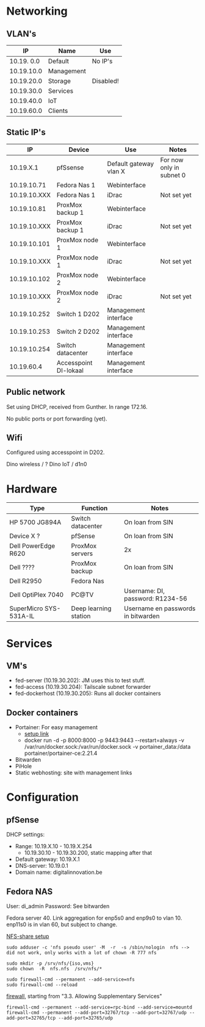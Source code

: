 # Networking

## VLAN's

| IP         | Name       | Use     |
|------------|------------|---------|
| 10.19. 0.0 | Default    | No IP's |
| 10.19.10.0 | Management |         |
| 10.19.20.0 | Storage    | Disabled! |
| 10.19.30.0 | Services   |         |
| 10.19.40.0 | IoT        |         |
| 10.19.60.0 | Clients    |         |

## Static IP's

| IP           | Device                 | Use                    | Notes                    |
|--------------|------------------------|------------------------|--------------------------|
| 10.19.X.1    | pfSsense               | Default gateway vlan X | For now only in subnet 0 |
| 10.19.10.71  | Fedora Nas 1           | Webinterface           |                          |
| 10.19.10.XXX | Fedora Nas 1           | iDrac                  | Not set yet              |
| 10.19.10.81  | ProxMox backup 1       | Webinterface           |                          |
| 10.19.10.XXX | ProxMox backup 1       | iDrac                  | Not set yet              |
| 10.19.10.101 | ProxMox node 1         | Webinterface           |                          |
| 10.19.10.XXX | ProxMox node 1         | iDrac                  | Not set yet              |
| 10.19.10.102 | ProxMox node 2         | Webinterface           |                          |
| 10.19.10.XXX | ProxMox node 2         | iDrac                  | Not set yet              |
| 10.19.10.252 | Switch 1 D202          | Management interface   |                          |
| 10.19.10.253 | Switch 2 D202          | Management interface   |                          |
| 10.19.10.254 | Switch datacenter      | Management interface   |                          |
| 10.19.60.4   | Accesspoint DI-lokaal  | Management interface   |                          |


## Public network

Set using DHCP, received from Gunther. In range 172.16.

No public ports or port forwarding (yet).

## Wifi

Configured using accesspoint in D202.

Dino wireless / ?
Dino IoT / d1n0

# Hardware

| Type                                     | Function                         | Notes                              |
|------------------------------------------|----------------------------------|------------------------------------|
| HP 5700 JG894A                           | Switch datacenter                | On loan from SIN                   |
| Device X ?                               | pfSense                          | On loan from SIN                   |
| Dell PowerEdge R620                      | ProxMox servers                  | 2x                                 |
| Dell ????                                | ProxMox backup                   | On loan from SIN                   |
| Dell R2950                               | Fedora Nas                       |                                    |
| Dell OptiPlex 7040                       | PC@TV                            | Username: DI, password: R1234-56   |
| SuperMicro SYS-531A-IL                   | Deep learning station            | Username en passwords in bitwarden |

# Services

## VM's

* fed-server (10.19.30.202): JM uses this to test stuff.
* fed-access (10.19.30.204): Tailscale subnet forwarder
* fed-dockerhost (10.19.30.205): Runs all docker containers

## Docker containers

* Portainer: For easy management
    * [setup link](https://docs.portainer.io/start/install-ce/server/docker/linux)
    * docker run -d -p 8000:8000 -p 9443:9443 --restart=always -v /var/run/docker.sock:/var/run/docker.sock -v portainer_data:/data portainer/portainer-ce:2.21.4
* Bitwarden
* PiHole
* Static webhosting: site with management links

# Configuration

## pfSense

DHCP settings:
* Range: 10.19.X.10 - 10.19.X.254
    * 10.19.30.10 - 10.19.30.200, static mapping after that
* Default gateway: 10.19.X.1
* DNS-server: 10.19.0.1
* Domain name: digitalinnovation.be

## Fedora NAS

User: di_admin
Password: See bitwarden

Fedora server 40. Link aggregation for enp5s0 and enp9s0 to vlan 10. enp11s0 is in vlan 60, but subject to change.

[NFS-share setup](https://docs.stg.fedoraproject.org/en-US/fedora-server/services/filesharing-nfs-installation/)

```
sudo adduser -c 'nfs pseudo user' -M  -r  -s /sbin/nologin  nfs --> did not work, only works with a lot of chown -R 777 nfs

sudo mkdir -p /srv/nfs/{iso,vms}
sudo chown  -R  nfs.nfs  /srv/nfs/*

sudo firewall-cmd --permanent --add-service=nfs
sudo firewall-cmd --reload

```
[firewall](https://www.baeldung.com/linux/firewalld-nfs-connections-settings), starting from "3.3. Allowing Supplementary Services"

```
firewall-cmd --permanent --add-service=rpc-bind --add-service=mountd
firewall-cmd --permanent --add-port=32767/tcp --add-port=32767/udp --add-port=32765/tcp --add-port=32765/udp
```


